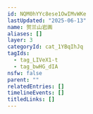 ```yaml
---
id: NQM0hYYc8ese1OwIMvWKe
lastUpdated: "2025-06-13"
name: 贺兰山岩画
aliases: []
layer: 3
categoryId: cat_1YBqIhJq
tagIds:
  - tag_LIVeX1-t
  - tag_bwHG_dIA
nsfw: false
parent: ""
relatedEntries: []
timelineEvents: []
titledLinks: []
---
```


